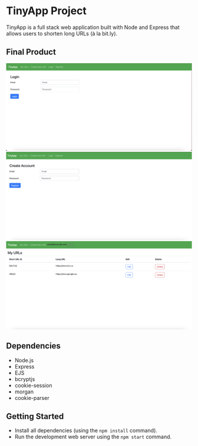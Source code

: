# TinyApp Project

TinyApp is a full stack web application built with Node and Express that allows users to shorten long URLs (à la bit.ly).

## Final Product

!["Screenshot of Login page"](https://github.com/jsnmarkd/tinyapp/blob/main/docs/login-page.png?raw=true)
!["Screenshot of Register page"](https://github.com/jsnmarkd/tinyapp/blob/main/docs/register-page.png?raw=true)
!["Screenshot of user URL page"](https://github.com/jsnmarkd/tinyapp/blob/main/docs/urls-page.png?raw=true)

## Dependencies

- Node.js
- Express
- EJS
- bcryptjs
- cookie-session
- morgan
- cookie-parser

## Getting Started

- Install all dependencies (using the `npm install` command).
- Run the development web server using the `npm start` command.
